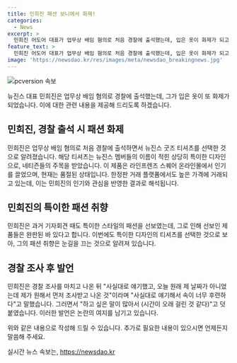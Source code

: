 ```yaml
---
title: 민희진 패션 보니에서 화제!
categories:
  - News
excerpt: >
  민희진 어도어 대표가 업무상 배임 혐의로 처음 경찰에 출석했는데, 입은 옷이 화제가 되고 있다. 그가 입은 뉴진스 굿즈 티셔츠는 현물 품절되고 한정판 플랫폼에서 높은 가격에 거래되고 있다. 이는 멤버들의 이름이 적힌 특별한 제품으로, 민 대표가 이를 선택한 것으로 멤버들과의 끈끈한 관계를 강조한 것으로 해석된다. 그의 패션은 전 기자회견 때마다 화제가 되며 옷들은 완판 현상을 보였다. 그는 경찰 조사 후 속이 후련하다며 업무상 배임 혐의를 부인하고 사실대로 다 말씀드렸다고 전했다.
feature_text: >
  민희진 어도어 대표가 업무상 배임 혐의로 처음 경찰에 출석했는데, 입은 옷이 화제가 되고 있다. 그가 입은 뉴진스 굿즈 티셔츠는 현물 품절되고 한정판 플랫폼에서 높은 가격에 거래되고 있다. 이는 멤버들의 이름이 적힌 특별한 제품으로, 민 대표가 이를 선택한 것으로 멤버들과의 끈끈한 관계를 강조한 것으로 해석된다. 그의 패션은 전 기자회견 때마다 화제가 되며 옷들은 완판 현상을 보였다. 그는 경찰 조사 후 속이 후련하다며 업무상 배임 혐의를 부인하고 사실대로 다 말씀드렸다고 전했다.
image: 'https://newsdao.kr/res/images/meta/newsdao_breakingnews.jpg'
---
```


<p><img src="https://newsdao.kr/res/images/meta/newsdao_breakingnews.jpg" alt="pcversion 속보" /></p>

<p>뉴진스 대표 민희진은 업무상 배임 혐의로 경찰에 출석했는데, 그가 입은 옷이 또 화제가 되었습니다. 이에 대한 관련 내용을 제공해 드리도록 하겠습니다.</p>

<h2 data-ke-size="size26">민희진, 경찰 출석 시 패션 화제</h2>

<p data-ke-size="size16">민희진은 업무상 배임 혐의로 처음 경찰에 출석하면서 뉴진스 굿즈 티셔츠를 선택한 것으로 알려졌습니다. 해당 티셔츠는 뉴진스 멤버들의 이름이 적힌 상당히 특이한 디자인으로, 네티즌들의 주목을 받았습니다. 이 제품은 라인프렌즈 스퀘어 온라인몰에서 인기를 끌었으며, 현재는 품절된 상태입니다. 한정판 거래 플랫폼에서도 높은 가격에 거래되고 있는데, 이는 민희진의 인기와 관심을 반영한 결과로 해석됩니다.</p>

<h2 data-ke-size="size26">민희진의 특이한 패션 취향</h2>

<p data-ke-size="size16">민희진은 과거 기자회견 때도 특이한 스타일의 패션을 선보였는데, 그로 인해 선보인 제품들은 완판된 바 있다고 합니다. 이번에도 특이한 디자인의 티셔츠를 선택한 것으로 보아, 그의 패션 취향은 눈길을 끄는 것으로 알려져 있습니다.</p>

<h2 data-ke-size="size26">경찰 조사 후 발언</h2>

<p data-ke-size="size16">민희진은 경찰 조사를 마치고 나온 뒤 "사실대로 얘기했고, 오늘 원래 제 날짜가 아니었는데 제가 원해서 먼저 조사받고 나온 것"이라며 "사실대로 얘기해서 속이 너무 후련하다"고 말했습니다. 그러면서 "하고 싶은 말이 많아서 (시간이 오래 걸린 것 같다)"고 덧붙였습니다. 이러한 발언은 논란의 여지를 남기고 있습니다.</p>

<p>위와 같은 내용으로 작성해 드릴 수 있습니다. 추가로 필요한 내용이 있으시면 언제든지 말씀해 주세요.</p>
실시간 뉴스 속보는, <a href="https://newsdao.kr" rel="dofollow">https://newsdao.kr</a>


